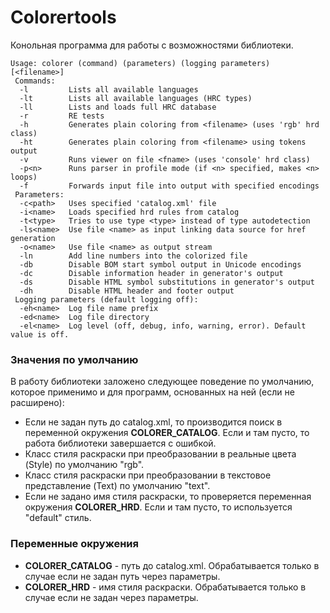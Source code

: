 # Colorertools

Конольная программа для работы с возможностями библиотеки.

```
Usage: colorer (command) (parameters) (logging parameters) [<filename>]
 Commands:
  -l         Lists all available languages
  -lt        Lists all available languages (HRC types)
  -ll        Lists and loads full HRC database
  -r         RE tests
  -h         Generates plain coloring from <filename> (uses 'rgb' hrd class)
  -ht        Generates plain coloring from <filename> using tokens output
  -v         Runs viewer on file <fname> (uses 'console' hrd class)
  -p<n>      Runs parser in profile mode (if <n> specified, makes <n> loops)
  -f         Forwards input file into output with specified encodings
 Parameters:
  -c<path>   Uses specified 'catalog.xml' file
  -i<name>   Loads specified hrd rules from catalog
  -t<type>   Tries to use type <type> instead of type autodetection
  -ls<name>  Use file <name> as input linking data source for href generation
  -o<name>   Use file <name> as output stream
  -ln        Add line numbers into the colorized file
  -db        Disable BOM start symbol output in Unicode encodings
  -dc        Disable information header in generator's output
  -ds        Disable HTML symbol substitutions in generator's output
  -dh        Disable HTML header and footer output
 Logging parameters (default logging off):
  -eh<name>  Log file name prefix
  -ed<name>  Log file directory
  -el<name>  Log level (off, debug, info, warning, error). Default value is off.
```

### Значения по умолчанию

В работу библиотеки заложено следующее поведение по умолчанию, которое применимо и для программ, основанных на ней (если не расширено):

* Если не задан путь до catalog.xml, то производится поиск в переменной окружения **COLORER_CATALOG**. Если и там пусто, то работа библиотеки завершается с ошибкой.
* Класс стиля раскраски при преобразовании в реальные цвета (Style) по умолчанию "rgb".
* Класс стиля раскраски при преобразовании в текстовое представление (Text) по умолчанию "text".
* Если не задано имя стиля раскраски, то проверяется переменная окружения **COLORER_HRD**. Если и там пусто, то используется "default" стиль.

### Переменные окружения

* **COLORER_CATALOG** - путь до catalog.xml. Обрабатывается только в случае если не задан путь через параметры.
* **COLORER_HRD** - имя стиля раскраски. Обрабатывается только в случае если не задан через параметры.